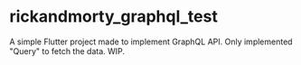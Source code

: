 # rickandmorty_graphql_test

A simple Flutter project made to implement GraphQL API. Only implemented "Query" to fetch the data. WIP.
